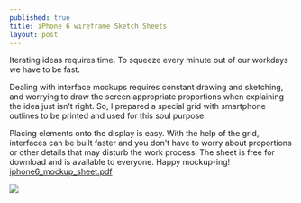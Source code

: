 ```yaml
---
published: true
title: iPhone 6 wireframe Sketch Sheets
layout: post
---
```

Iterating ideas requires time. To squeeze every minute out of our workdays we have to be fast. 


Dealing with interface mockups requires constant drawing and sketching, and worrying to draw the screen appropriate proportions when explaining the idea  just isn't right. So, I prepared a special grid with smartphone outlines to be printed and used for this soul purpose.

Placing elements onto the display is easy. With the help of the grid, interfaces can be built faster  and you don't have to worry about proportions or other details that may disturb the work process. The sheet is free for download and is available to everyone. Happy mockup-ing!
[iphone6_mockup_sheet.pdf](https://dl.dropboxusercontent.com/s/ywhhvegaey0php9/iphone6_mockup_sheet.pdf)

![](https://dl.dropboxusercontent.com/s/3g4k3xkvyzskmki/sctShotInsta.png)